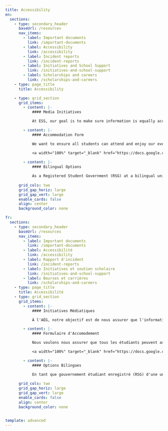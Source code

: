 ```yaml
---
title: Accessibility
en:
  sections:
    - type: secondary_header
      baseUrl: /resources
      nav_items:
        - label: Important documents
          link: /important-documents
        - label: Accessibility
          link: /accessibility
        - label: Incident reports
          link: /incident-reports
        - label: Initiatives and School Support
          link: /initiatives-and-school-support
        - label: Scholarships and careers
          link: /scholarships-and-careers
    - type: page_title
      title: Accessibility

    - type: grid_section
      grid_items:
        - content: |-
            #### Media Initiatives

            At ESS, our goal is to make sure information is equally accessible to all students. With this goal in mind, we include an accessible description of graphics on all our social media posts and try to avoid posting images on our “stories” with no text. Think we can do better? Send us a message and let us know!

        - content: |-
            #### Accommodation Form

            We want to ensure all students can attend and enjoy our events with ease. Need an accommodation? Fill out the form below to let us know, so we can make your experience as comfortable as possible!

            <a width="100%" target="_blank" href="https://docs.google.com/forms/d/e/1FAIpQLScxlAIs__Fb4YU1vf8a5yZIt_SyPJmwipVrFqWqJyLzAzZTiQ/viewform">https://docs.google.com/forms/d/e/1FAIpQLScxlAIs__Fb4YU1vf8a5yZIt_SyPJmwipVrFqWqJyLzAzZTiQ/viewform</a>
            
        - content: |-
            #### Bilingual Options

            As a Registered Student Government (RSG) at a bilingual university, we strive to make sure you can access information in your preferred language. All social media posts and website content is available in both French and English, and many of our officers are bilingual and are happy to help during our office hours.
            
      grid_cols: two
      grid_gap_horiz: large
      grid_gap_vert: large
      enable_cards: false
      align: center
      background_color: none

fr:
  sections:
    - type: secondary_header
      baseUrl: /resources
      nav_items:
        - label: Important documents
          link: /important-documents
        - label: Accessibilité
          link: /accessibility
        - label: Rapport d'incident
          link: /incident-reports
        - label: Initiatives et soutien scholaire
          link: /initiatives-and-school-support
        - label: Bourses et carrières
          link: /scholarships-and-careers
    - type: page_title
      title: Accessibilité
    - type: grid_section
      grid_items:
        - content: |-
            #### Initiatives Médiatiques

            À l'AÉG, notre objectif est de nous assurer que l'information est également accessible à tous les étudiants. Dans cette optique, nous incluons une description accessible des graphiques dans tous nos messages sur les médias sociaux et nous essayons d'éviter d'afficher des images sur nos "histoires" sans texte. Vous pensez que nous pouvons faire mieux ? Envoyez-nous un message et faites-le nous savoir !

        - content: |-
            #### Formulaire d'Accomodement

            Nous voulons nous assurer que tous les étudiants peuvent assister et profiter de nos événements sans difficulté. Vous avez besoin d'un accommodement ? Remplissez le formulaire ci-dessous pour nous le faire savoir, afin que nous puissions rendre votre expérience aussi confortable que possible !

            <a width="100%" target="_blank" href="https://docs.google.com/forms/d/e/1FAIpQLScxlAIs__Fb4YU1vf8a5yZIt_SyPJmwipVrFqWqJyLzAzZTiQ/viewform">https://docs.google.com/forms/d/e/1FAIpQLScxlAIs__Fb4YU1vf8a5yZIt_SyPJmwipVrFqWqJyLzAzZTiQ/viewform</a>

        - content: |-
            #### Options Bilingues

            En tant que gouvernement étudiant enregistré (RSG) d'une université bilingue, nous nous efforçons de faire en sorte que vous puissiez accéder aux informations dans la langue de votre choix. Tous les messages sur les médias sociaux et le contenu du site Web sont disponibles en français et en anglais, et plusieurs de nos agents sont bilingues et sont heureux de vous aider pendant nos heures de bureau.
            
      grid_cols: two
      grid_gap_horiz: large
      grid_gap_vert: large
      enable_cards: false
      align: center
      background_color: none  


template: advanced
---
```

